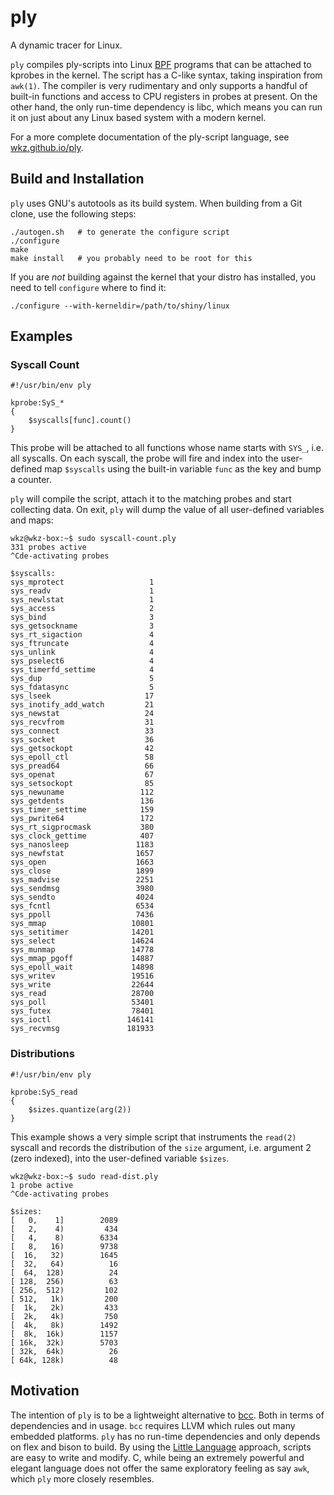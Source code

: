 ply
===

A dynamic tracer for Linux.

`ply` compiles ply-scripts into Linux [BPF][1] programs that can be
attached to kprobes in the kernel. The script has a C-like syntax,
taking inspiration from `awk(1)`. The compiler is very rudimentary and
only supports a handful of built-in functions and access to CPU
registers in probes at present. On the other hand, the only run-time
dependency is libc, which means you can run it on just about any Linux
based system with a modern kernel.

For a more complete documentation of the ply-script language, see
[wkz.github.io/ply][2].

Build and Installation
----------------------

`ply` uses GNU's autotools as its build system. When building from
a Git clone, use the following steps:

```
./autogen.sh   # to generate the configure script
./configure
make
make install   # you probably need to be root for this
```

If you are *not* building against the kernel that your distro has
installed, you need to tell `configure` where to find it:

```
./configure --with-kerneldir=/path/to/shiny/linux
```

Examples
-------

### Syscall Count

```
#!/usr/bin/env ply

kprobe:SyS_*
{
	$syscalls[func].count()
}
```

This probe will be attached to all functions whose name starts with
`SYS_`, i.e. all syscalls. On each syscall, the probe will fire and
index into the user-defined map `$syscalls` using the built-in
variable `func` as the key and bump a counter.

`ply` will compile the script, attach it to the matching probes and
start collecting data. On exit, `ply` will dump the value of all
user-defined variables and maps:

```
wkz@wkz-box:~$ sudo syscall-count.ply
331 probes active
^Cde-activating probes

$syscalls:
sys_mprotect        	       1
sys_readv           	       1
sys_newlstat        	       1
sys_access          	       2
sys_bind            	       3
sys_getsockname     	       3
sys_rt_sigaction    	       4
sys_ftruncate       	       4
sys_unlink          	       4
sys_pselect6        	       4
sys_timerfd_settime 	       4
sys_dup             	       5
sys_fdatasync       	       5
sys_lseek           	      17
sys_inotify_add_watch	      21
sys_newstat         	      24
sys_recvfrom        	      31
sys_connect         	      33
sys_socket          	      36
sys_getsockopt      	      42
sys_epoll_ctl       	      58
sys_pread64         	      66
sys_openat          	      67
sys_setsockopt      	      85
sys_newuname        	     112
sys_getdents        	     136
sys_timer_settime   	     159
sys_pwrite64        	     172
sys_rt_sigprocmask  	     380
sys_clock_gettime   	     407
sys_nanosleep       	    1183
sys_newfstat        	    1657
sys_open            	    1663
sys_close           	    1899
sys_madvise         	    2251
sys_sendmsg         	    3980
sys_sendto          	    4024
sys_fcntl           	    6534
sys_ppoll           	    7436
sys_mmap            	   10801
sys_setitimer       	   14201
sys_select          	   14624
sys_munmap          	   14778
sys_mmap_pgoff      	   14887
sys_epoll_wait      	   14898
sys_writev          	   19516
sys_write           	   22644
sys_read            	   28700
sys_poll            	   53401
sys_futex           	   78401
sys_ioctl           	  146141
sys_recvmsg         	  181933
```

### Distributions

```
#!/usr/bin/env ply

kprobe:SyS_read
{
	$sizes.quantize(arg(2))
}
```

This example shows a very simple script that instruments the `read(2)`
syscall and records the distribution of the `size` argument,
i.e. argument 2 (zero indexed), into the user-defined variable
`$sizes`.

```
wkz@wkz-box:~$ sudo read-dist.ply
1 probe active
^Cde-activating probes

$sizes:
[   0,    1]	    2089
[   2,    4)	     434
[   4,    8)	    6334
[   8,   16)	    9738
[  16,   32)	    1645
[  32,   64)	      16
[  64,  128)	      24
[ 128,  256)	      63
[ 256,  512)	     102
[ 512,   1k)	     200
[  1k,   2k)	     433
[  2k,   4k)	     750
[  4k,   8k)	    1492
[  8k,  16k)	    1157
[ 16k,  32k)	    5703
[ 32k,  64k)	      26
[ 64k, 128k)	      48
```

Motivation
----------

The intention of `ply` is to be a lightweight alternative to
[bcc][3]. Both in terms of dependencies and in usage. `bcc` requires
LLVM which rules out many embedded platforms. `ply` has no run-time
dependencies and only depends on flex and bison to build. By using the
[Little Language][4] approach, scripts are easy to write and
modify. C, while being an extremely powerful and elegant language does
not offer the same exploratory feeling as say `awk`, which `ply` more
closely resembles.


[1]: https://www.kernel.org/doc/Documentation/networking/filter.txt
[2]: https://wkz.github.io/ply
[3]: https://github.com/iovisor/bcc
[4]: http://c2.com/cgi/wiki?LittleLanguage